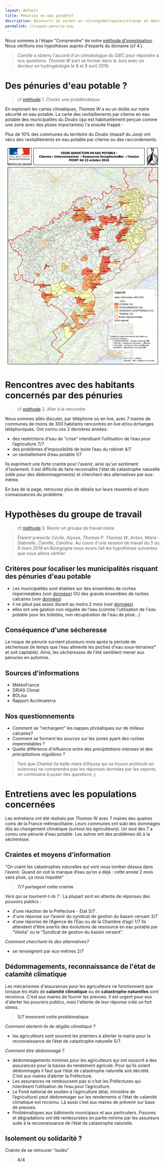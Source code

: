 ```yaml
---
layout: default
title: Pénuries en eau potable?
description: Découvrir où seront en <strong>métropole</strong> et dans les <strong>outre-mer</strong> les zones risquant des pénuries en eau potable.
permalink: /risques-penurie-eau
---
```


Nous sommes à l'étape "Comprendre" de notre [méthode d'investigation](../methode). Nous vérifions nos hypothèses auprès d'experts du domaine (cf 4.). 
>*Camille* a obtenu l'accord d'un *climatologue du GIEC* pour répondre à nos questions. *Thomas W* part se former dans le Jura avec un docteur en hydrogéologie le 8 et 9 avril 2019.

# Des pénuries d'eau potable ?  
> cf [méthode](../methode) 1. Choisir une problématique

En explorant les cartes climatiques, *Thomas W* a eu un doûte sur notre sécurité en eau potable. La carte des ravitaillements par citerne en eau potable des municipalités du *Doubs* (qui est habituellement perçue comme une zone avec des pluies importantes) l'a ensuite frappé :  

Plus de 10% des communes du territoire du *Doubs* (massif du *Jura*) ont vécu des ravitaillements en eau potable par citerne ou des raccordements. 

![Pénuries dans le Doubs](../pages/images/cartepenuries.png)

# Rencontres avec des habitants concernés par des pénuries 
> cf [méthode](../methode) 2. Aller à la rencontre

Nous sommes allés discuter, par téléphone où en live, avec 7 maires de communes de moins de 300 habitants rencontrés en live et/ou échanges téléphoniques. Ont connu ces 2 dernières années:

- des restrictions d'eau de "crise” interdisant l’utilisation de l’eau pour l’agriculture  7/7
- des problèmes d’impossibilité de boire l’eau du robinet  4/7
- un ravitaillement d’eau potable 1/7

Ils expriment une forte crainte pour l'avenir, ainsi qu'un sentiment d'isolement. Il est difficile de faire reconnaître l'état de catastrophe naturelle (utile pour des dédommagements) et cherchent des alternatives par eux-même. 

En bas de la page, retrouvez plus de détails sur leurs ressentis et leurs connaissances du problème. 

# Hypothèses du groupe de travail
> cf [méthode](../methode) 3. Réunir un groupe de travail mixte

>Étaient présents *Cécile*, *Alyssa*, *Thomas P*, *Thomas W*, *Anton*, *Marie-Gabrielle*, *Camille*, *Caroline*.
Au cours d'une session de travail du *5 au 8 mars 2019* en Bourgogne nous avons fait les hypothèses suivantes que nous allons vérifier: 

## Critères pour localiser les municipalités risquant des pénuries d'eau potable

* Les municipalités sont établies sur des ensembles de roches imperméables (voir [données](../donnees)) OU des grands ensembles de roches calcaires (voir [données](../donnees)) 
* il ne pleut pas assez durant au moins 2 mois (voir [données](../donnees))
* elles ont une gestion non régulée de l'eau (comme l'utilisation de l'*eau potable* pour les toilettes, non récupération de l'eau de pluie...)

## Conséquence d'une sécheresse

Le risque de pénurie survient plusieurs mois après la période de sécheresse (le temps que l'eau alimente les poches d'eau sous-terraines* et soit captable). Ainsi, les sécheresses de l'été semblent mener aux pénuries en automne.

## Sources d'informations

* MétéoFrance
* DRIAS Climat
* BDLisa
* Rapport Acclimaterra

## Nos questionnements

* Comment se "rechargent" les nappes phréatiques sur de milieux calcaires?
* Comment se forment les *sources* sur les zones ayant des roches imperméables ? 
* Quelle différence d'influence entre des *précipitations intenses* et des *précipitations régulières* ? 

>Tant que *Chantal* (la belle-mère d'Alyssa qui se trouve archinule en sciences) ne comprendra pas les réponses données par les *experts*, on continuera à poser des questions ;) 


# Entretiens avec les populations concernées

Les entretiens ont été réalisés *par Thomas W* avec 7 maires des quatres coins de la France métropolitaine. Leurs communes ont subi des dommages dûs au changement climatique (surtout les agriculteurs). Un seul des 7 a connu une pénurie d'eau potable. Les autres ont des problèmes dû à la sécheresse. 

## Craintes et moyens d'information

"On craint les catastrophes naturelles qui vont nous tomber dessus dans l’avenir. Quand on voit le manque d’eau qu’on a déjà : cette année 2 mois sans pluie, ça nous inquiète" 
>**7/7 partagent cette crainte** 

*Vers qui se tournent-t-ils ? :* 
La plupart sont en attente de réponses des pouvoirs publics  :
* d’une réaction de la Préfecture - État  5/7 .
* d'une réponse sur l’avenir du syndicat de gestion du bassin versant 3/7
* d’une réponse de l’Agence de l’Eau ou de la Chambre d’agri 1/7
Ils attendent d'être avertis des évolutions de ressource en eau potable par “Véolia”  ou le “Syndicat de gestion du bassin versant”.

*Comment cherchent-ils des alternatives?*
* se renseignent par eux-mêmes 2/7 

## Dédommagements, reconnaissance de l'état de calamité climatique

Les mécanismes d'assurances pour les agriculteurs ne fonctionnent que lorsque les états de **calamité climatique** ou de **catastrophe naturelles** sont reconnus. C'est aux maires de fournir les preuves. Il est urgent pour eux d'alerter les pouvoirs publics, mais l'attente de leur réponse créé un fort stress.
>**5/7 énoncent cette problématique**

*Comment alertent-ils de dégâts climatique ?*
* les agriculteurs sont souvent les premiers à alterter la mairie pour la reconnaissance de l’état de catastrophe naturelle 5/7. 

*Comment être dédommagé ?*
* dédommagements minimes pour les agriculteurs qui ont souscrit à des assurances pour la baisse du rendement agricole. Pour qu’ils soient dédommagés il faut que l’état de catastrophe naturelle soit décrété. C’est aux maires d’alerter la Préfecture. 
* Les assurances ne remboursent pas si c’est les Préfectures qui interdisent l’utilisation de l’eau pour l’agriculture. 
* Le Fond national de soutien à l’agriculture (état, ministère de l’agriculture) peut dédommager sur les rendements si l’état de calamité climatique est reconnu. Là aussi c’est aux maires de prévenir sur base de preuves.
* Problématiques aux bâtiments municipaux et aux particuliers. Fissures et dégradations ont été remboursées en partie minime par les assureurs suite à la reconnaissance de l’état de catastrophe naturelle.

## Isolement ou solidarité ? 
Crainte de se retrouver "isolés" 
>**4/4**

